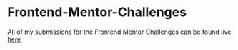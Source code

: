 # Frontend-Mentor-Challenges
All of my submissions for the Frontend Mentor Challenges can be found live [here](https://frontend-projects-by-ade.netlify.app/mentor-projects)
